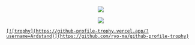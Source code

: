 <br>

<p align="center">
  <a href="#">
    <img src="https://github-readme-stats.vercel.app/api?username=Ardstand&show_icons=true&include_all_commits=true&line_height=33&count_private=true&theme=tokyonight" />
  </a>
  
  <br>
  
<p align="center">
  <a href="#">
<img src="https://github-readme-stats.vercel.app/api/top-langs/?username=anuraghazra&layout=compact" />
    
    [![trophy](https://github-profile-trophy.vercel.app/?username=Ardstand)](https://github.com/ryo-ma/github-profile-trophy)
      
<!--
**Blaze7105/Blaze7105** is a ✨ _special_ ✨ repository because its `README.md` (this file) appears on your GitHub profile.

Here are some ideas to get you started:

- 🔭 I’m currently working on ...
- 🌱 I’m currently learning ...
- 👯 I’m looking to collaborate on ...
- 🤔 I’m looking for help with ...
- 💬 Ask me about ...
- 📫 How to reach me: ...
- 😄 Pronouns: ...
- ⚡ Fun fact: ...
-->
